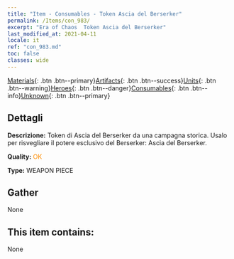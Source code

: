 ```yaml
---
title: "Item - Consumables - Token Ascia del Berserker"
permalink: /Items/con_983/
excerpt: "Era of Chaos  Token Ascia del Berserker"
last_modified_at: 2021-04-11
locale: it
ref: "con_983.md"
toc: false
classes: wide
---
```

 [Materials](/it/Items/){: .btn .btn--primary}[Artifacts](/it/Items/Artifacts/){: .btn .btn--success}[Units](/it/Items/Units/){: .btn .btn--warning}[Heroes](/it/Items/Heroes/){: .btn .btn--danger}[Consumables](/it/Items/Consumables/){: .btn .btn--info}[Unknown](/it/Items/Unknown/){: .btn .btn--primary}

## Dettagli
 **Descrizione:** Token di Ascia del Berserker da una campagna storica. Usalo per risvegliare il potere esclusivo del Berserker: Ascia del Berserker.

 **Quality:** <span style="color: #FF8C00">OK</span>

 **Type:** WEAPON PIECE

## Gather

  None

## This item contains:

  None

